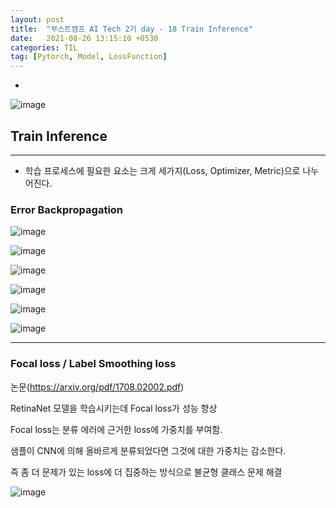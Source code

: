 ```yaml
---
layout: post
title:  "부스트캠프 AI Tech 2기 day - 18 Train Inference"
date:   2021-08-26 13:15:10 +0530
categories: TIL
tag: [Pytorch, Model, LossFunction]
---
```


-


![image](https://user-images.githubusercontent.com/61610411/130900765-0fc0bdfc-7187-49dd-832f-735fbed44cc3.png)

## Train Inference

---



* 학습 프로세스에 필요한 요소는 크게 세가지(Loss, Optimizer, Metric)으로 나누어진다.


### Error Backpropagation 

![image](https://user-images.githubusercontent.com/61610411/130900796-09781ba5-f157-4959-97cc-e60870869095.png)


![image](https://user-images.githubusercontent.com/61610411/130900799-684bfe04-af07-42a0-86b2-4fb734f5b1c8.png)


![image](https://user-images.githubusercontent.com/61610411/130900809-4899d50c-ff4b-45bb-961c-531df6de5efb.png)


![image](https://user-images.githubusercontent.com/61610411/130900817-376d4422-a3ba-4bda-88f9-4888965d376e.png)


![image](https://user-images.githubusercontent.com/61610411/130900831-684cae0a-adb7-4e61-8838-0791cbb08f84.png)


![image](https://user-images.githubusercontent.com/61610411/130900838-9a007161-724c-47b0-ac6d-5d5eb84aec28.png)


---
### Focal loss / Label Smoothing loss

논문(https://arxiv.org/pdf/1708.02002.pdf)

RetinaNet 모델을 학습시키는데 Focal loss가 성능 향상

Focal loss는 분류 에러에 근거한 loss에 가중치를 부여함.

샘플이 CNN에 의해 올바르게 분류되었다면 그것에 대한 가중치는 감소한다.

즉 좀 더 문제가 있는 loss에 더 집중하는 방식으로 불균형 클래스 문제 해결

![image](https://user-images.githubusercontent.com/61610411/130909789-e142f23e-94fd-4ed6-b9ac-84a619fc80be.png)
